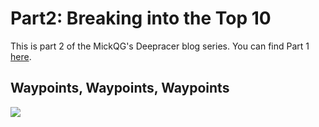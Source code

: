 # Part2: Breaking into the Top 10

This is part 2 of the MickQG's Deepracer blog series. You can find Part 1 [here](https://mickqg.github.io/DeepracerBlog/).

## Waypoints, Waypoints, Waypoints
<img src="https://github.com/MickQG/DeepracerBlog/blob/master/Assets/Gif_large.gif" />

